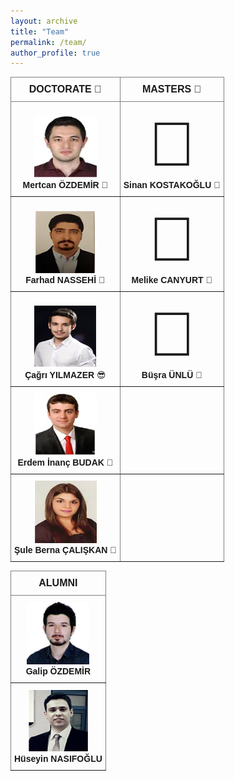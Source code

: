 ```yaml
---
layout: archive
title: "Team"
permalink: /team/
author_profile: true
---
```


<style type="text/css">
.tg  {border-collapse:collapse;border-spacing:0;}
.tg td{border-color:black;border-style:solid;border-width:1px;font-family:Arial, sans-serif;font-size:14px;
  overflow:hidden;padding:10px 5px;word-break:normal;}
.tg th{border-color:black;border-style:solid;border-width:1px;font-family:Arial, sans-serif;font-size:14px;
  font-weight:normal;overflow:hidden;padding:10px 5px;word-break:normal;}
.tg .tg-c3ow{border-color:inherit;text-align:center;vertical-align:bottom}
.tg .tg-gmla{border-color:inherit;font-size:16px;text-align:center;vertical-align:top}
</style>
<table class="tg">
<thead>
  <tr>
    <th class="tg-gmla"><span style="font-weight:bold">DOCTORATE &#129327; </span></th>
    <th class="tg-gmla"><span style="font-weight:bold">MASTERS &#129321; </span></th>
  </tr>
</thead>
<tbody>
  <tr>
    <td class="tg-c3ow"><img src='/images/mertcan.png' width="100" height="100"><br><b>Mertcan ÖZDEMİR</b> &#129316;</td>
    <td class="tg-c3ow"><span style='font-size:100px;'>&#129312;</span><br><b>Sinan KOSTAKOĞLU</b> &#129312;</td>
  </tr>
  <tr>
    <td class="tg-c3ow"><img src='/images/farhad.png' width="100" height="100"><br><b>Farhad NASSEHİ</b> &#129300;</td>
    <td class="tg-c3ow"><span style='font-size:100px;'>&#129488;</span><br><b>Melike CANYURT</b> &#129488; </td>
  </tr>
  <tr>
    <td class="tg-c3ow"><img src='/images/Cagri.png' width="100" height="100"><br><b>Çağrı YILMAZER</b> &#128526; </td>
    <td class="tg-c3ow"><span style='font-size:100px;'>&#129488;</span><br><b>Büşra ÜNLÜ</b> &#129488; </td>
  </tr>
  <tr>
    <td class="tg-c3ow"><img src='/images/erdem.png' width="100" height="100"><br><b>Erdem İnanç BUDAK</b> &#129398; </td>
    <td class="tg-c3ow"></td>
  </tr>
  <tr>
    <td class="tg-c3ow"><img src='/images/sule.png' width="100" height="100"><br><b>Şule Berna ÇALIŞKAN</b> &#129303; </td>
    <td class="tg-c3ow"></td>
  </tr>
</tbody>
</table>

<style type="text/css">
.tg  {border-collapse:collapse;border-spacing:0;}
.tg td{border-color:black;border-style:solid;border-width:1px;font-family:Arial, sans-serif;font-size:14px;
  overflow:hidden;padding:10px 5px;word-break:normal;}
.tg th{border-color:black;border-style:solid;border-width:1px;font-family:Arial, sans-serif;font-size:14px;
  font-weight:normal;overflow:hidden;padding:10px 5px;word-break:normal;}
.tg .tg-pb0m{border-color:inherit;text-align:center;vertical-align:bottom}
.tg .tg-rgq0{border-color:inherit;font-size:16px;text-align:center;vertical-align:bottom}
.tg .tg-8d8j{text-align:center;vertical-align:bottom}
</style>
<table class="tg">
<thead>
  <tr>
    <th class="tg-rgq0"><span style="font-weight:bold">ALUMNI</span></th>
  </tr>
</thead>
<tbody>
  <tr>
    <td class="tg-pb0m"><span style="font-weight:bold"><img src='/images/galip.png' width="100" height="100"><br>Galip ÖZDEMİR</span></td>
  </tr>
  <tr>
    <td class="tg-pb0m"><span style="font-weight:bold"><img src='/images/huseyin.png' width="100" height="100"><br>Hüseyin NASIFOĞLU</span></td>
  </tr>
</tbody>
</table>